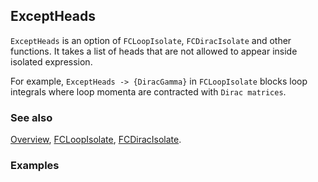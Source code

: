 ## ExceptHeads

`ExceptHeads` is an option of `FCLoopIsolate`, `FCDiracIsolate` and other functions. It takes a list of heads that are not allowed to appear inside isolated expression.

For example, `ExceptHeads -> {DiracGamma}` in `FCLoopIsolate` blocks loop integrals where loop momenta are contracted with `Dirac matrices`.

### See also

[Overview](Extra/FeynCalc.md), [FCLoopIsolate](FCLoopIsolate.md), [FCDiracIsolate](FCDiracIsolate.md).

### Examples
